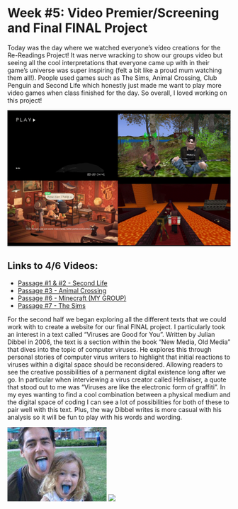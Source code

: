 # Week #5: Video Premier/Screening and Final FINAL Project

Today was the day where we watched everyone’s video creations for the Re-Readings Project! It was nerve wracking to show our groups video but seeing all the cool interpretations that everyone came up with in their game’s universe was super inspiring (felt a bit like a proud mum watching them all!). People used games such as The Sims, Animal Crossing, Club Penguin and Second Life which honestly just made me want to play more video games when class finished for the day. So overall, I loved working on this project!

<img src="peeps-videos.png">

## Links to 4/6 Videos:
* [Passage #1 & #2 - Second Life](https://www.youtube.com/watch?v=KQGvEqaG5Ro&ab_channel=FinnArundel)
* [Passage #3 - Animal Crossing](https://www.youtube.com/watch?v=2yYnmJMJ8Ks&feature=youtu.be&ab_channel=ZRF)
* [Passage #6 - Minecraft (MY GROUP)](https://www.youtube.com/watch?v=J1A5MzelAxQ&feature=youtu.be&ab_channel=ziyunyuan)
* [Passage #7 - The Sims](https://www.youtube.com/watch?v=leyVlwvDqNM&feature=youtu.be&ab_channel=unianlai)

For the second half we began exploring all the different texts that we could work with to create a website for our final FINAL project. I particularly took an interest in a text called “Viruses are Good for You”. Written by Julian Dibbel in 2006, the text is a section within the book “New Media, Old Media” that dives into the topic of computer viruses. He explores this through personal stories of computer virus writers to highlight that initial reactions to viruses within a digital space should be reconsidered. Allowing readers to see the creative possibilities of a permanent digital existence long after we go. In particular when interviewing a virus creator called Hellraiser, a quote that stood out to me was “Viruses are like the electronic form of graffiti”. In my eyes wanting to find a cool combination between a physical medium and the digital space of coding I can see a lot of possibilities for both of these to pair well with this text. Plus, the way Dibbel writes is more casual with his analysis so it will be fun to play with his words and wording. 

<img src="bluetongues.jpg">

<img src="Screen Shot 2020-10-22 at 4.32.00 pm.png">

